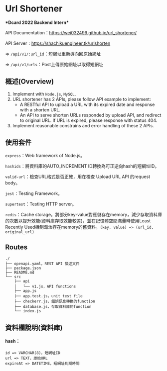 # Url Shortener
**\*Dcard 2022 Backend Intern\***

API Documentation：https://wei032499.github.io/url_shortener/

API Server：https://shachikuengineer.tk/urlshorten

=> `/api/v1/:url_id`：短網址重新導向回原始網址

=> `/api/v1/urls`：Post上傳原始網址以取得短網址

## 概述(Overview)
1. Implement with `Node.js`, `MySQL`.
2. URL shortener has 2 APIs, please follow API example to implement:
    * A RESTful API to upload a URL with its expired date and response with a shorten URL.
    * An API to serve shorten URLs responded by upload API, and redirect to original URL. If URL is expired, please response with status 404.
3. Implement reasonable constrains and error handling of these 2 APIs.

## 使用套件
`express`：Web framework of Node.js。

`hashids`：將資料庫的AUTO_INCREMENT ID轉換為可正逆向hash的短網址ID。

`valid-url`：檢查URL格式是否正確，用在檢查 Upload URL API 的request body。

`jest`：Testing Framework。

`supertest`：Testing HTTP server。

`redis`：Cache storage。將部分key-value對應儲存在memory，減少存取資料庫的次數以提升效能(資料庫存取效能較差)，並在記憶體空間滿量時使用Least Recently Used機制淘汰存在memory的舊資料。`(key, value) => (url_id, original_url)`


## Routes
```
./
├── openapi.yaml，REST API 描述文件
├── package.json
├── README.md
└── src
    ├── api
    │   └── v1.js，API functions
    ├── app.js
    ├── app.test.js，unit test file
    ├── checkerr.js，錯誤訊息轉換的function
    ├── database.js，存取資料庫的function
    └── index.js
```

## 資料欄說明(資料庫)
#### hash：
    id => VARCHAR(8)，短網址ID
    url => TEXT，原始URL
    expireAt => DATETIME，短網址到期時間
